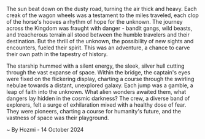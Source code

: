 
The sun beat down on the dusty road, turning the air thick and heavy.  Each creak of the wagon wheels was a testament to the miles traveled, each clop of the horse's hooves a rhythm of hope for the unknown.  The journey across the Kingdom was fraught with danger - bandit gangs, wild beasts, and treacherous terrain all stood between the humble travelers and their destination.  But the thrill of the unknown, the possibility of new sights and encounters, fueled their spirit.  This was an adventure, a chance to carve their own path in the tapestry of history.

The starship hummed with a silent energy, the sleek, silver hull cutting through the vast expanse of space.  Within the bridge, the captain's eyes were fixed on the flickering display, charting a course through the swirling nebulae towards a distant, unexplored galaxy.  Each jump was a gamble, a leap of faith into the unknown.  What alien wonders awaited them, what dangers lay hidden in the cosmic darkness?  The crew, a diverse band of explorers, felt a surge of exhilaration mixed with a healthy dose of fear.  They were pioneers, charting a course for humanity's future, and the vastness of space was their playground. 

~ By Hozmi - 14 October 2024
